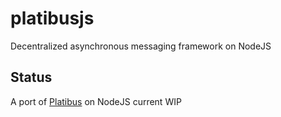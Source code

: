 # platibusjs
Decentralized asynchronous messaging framework on NodeJS

## Status
A port of [Platibus](https://github.com/sweetlandj/Platibus) on NodeJS current WIP
